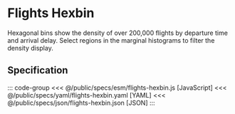 <script setup>
  import { reset } from '@uwdata/vgplot';
  reset();
</script>

# Flights Hexbin

Hexagonal bins show the density of over 200,000 flights by departure time and arrival delay. Select regions in the marginal histograms to filter the density display.

<Example spec="/specs/yaml/flights-hexbin.yaml" />

## Specification

::: code-group
<<< @/public/specs/esm/flights-hexbin.js [JavaScript]
<<< @/public/specs/yaml/flights-hexbin.yaml [YAML]
<<< @/public/specs/json/flights-hexbin.json [JSON]
:::
